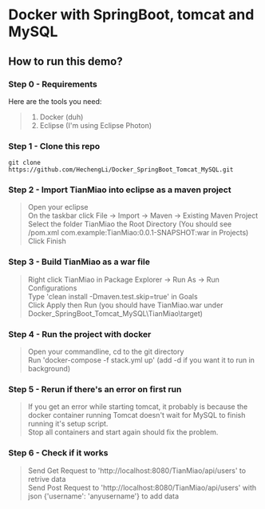 # Docker with SpringBoot, tomcat and MySQL<br>
## How to run this demo?<br>
### Step 0 - Requirements
Here are the tools you need:<br>
> 1. Docker (duh)<br>
> 2. Eclipse (I'm using Eclipse Photon)<br>
### Step 1 - Clone this repo
```git clone https://github.com/HechengLi/Docker_SpringBoot_Tomcat_MySQL.git```
### Step 2 - Import TianMiao into eclipse as a maven project
> Open your eclipse<br>
> On the taskbar click File -> Import -> Maven -> Existing Maven Project<br>
> Select the folder TianMiao the Root Directory (You should see /pom.xml com.example:TianMiao:0.0.1-SNAPSHOT:war in Projects)<br>
> Click Finish
### Step 3 - Build TianMiao as a war file
> Right click TianMiao in Package Explorer -> Run As -> Run Configurations<br>
> Type 'clean install -Dmaven.test.skip=true' in Goals<br>
> Click Apply then Run (you should have TianMiao.war under Docker_SpringBoot_Tomcat_MySQL\TianMiao\target)
### Step 4 - Run the project with docker
> Open your commandline, cd to the git directory<br>
> Run 'docker-compose -f stack.yml up' (add -d if you want it to run in background)<br>
### Step 5 - Rerun if there's an error on first run
> If you get an error while starting tomcat, it probably is because the docker container running Tomcat doesn't wait for MySQL to finish running it's setup script.<br>
> Stop all containers and start again should fix the problem.
### Step 6 - Check if it works
> Send Get Request to 'http://localhost:8080/TianMiao/api/users' to retrive data<br>
> Send Post Request to 'http://localhost:8080/TianMiao/api/users' with json {'username': 'anyusername'} to add data
